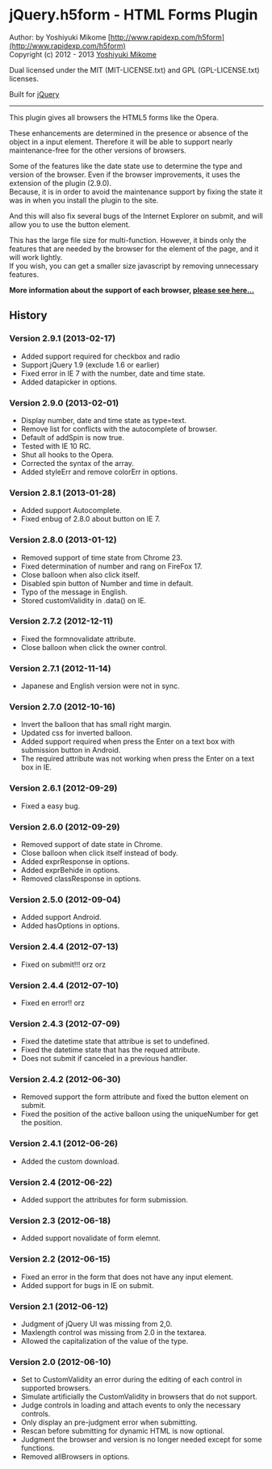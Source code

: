 # jQuery.h5form - HTML Forms Plugin

Author: by Yoshiyuki Mikome [http://www.rapidexp.com/h5form](http://www.rapidexp.com/h5form)<br>
Copyright (c) 2012 - 2013 [Yoshiyuki Mikome](http://www.rapidexp.com)

Dual licensed under the MIT (MIT-LICENSE.txt)
and GPL (GPL-LICENSE.txt) licenses.

Built for [jQuery](http://jquery.com)

-----------------------------------------------------------------------------------------------


This plugin gives all browsers the HTML5 forms like the Opera.

These enhancements are determined in the presence or absence of the object in a input element.
Therefore it will be able to support nearly maintenance-free for the other versions of browsers.

Some of the features like the date state use to determine the type and version of the browser.
Even if the browser improvements, it uses the extension of the plugin (2.9.0).<br>
Because, it is in order to avoid the maintenance support
by fixing the state it was in when you install the plugin to the site.

And this will also fix several bugs of the Internet Explorer on submit, and will allow you to use the button element.

This has the large file size for multi-function.
However, it binds only the features that are needed by the browser for the element of the page, and it will work lightly.<br>
If you wish, you can get a smaller size javascript by removing unnecessary features.

__More information about the support of each browser, [please see here...](http://www.rapidexp.com/h5form)__



## History

### Version 2.9.1 (2013-02-17)

* Added support required for checkbox and radio
* Support jQuery 1.9 (exclude 1.6 or earlier)
* Fixed error in IE 7 with the number, date and time state.
* Added datapicker in options.

### Version 2.9.0 (2013-02-01)

* Display number, date and time state as type=text.
* Remove list for conflicts with the autocomplete of browser.
* Default of addSpin is now true.
* Tested with IE 10 RC.
* Shut all hooks to the Opera.
* Corrected the syntax of the array.
* Added styleErr and remove colorErr in options.

### Version 2.8.1 (2013-01-28)

* Added support Autocomplete.
* Fixed enbug of 2.8.0 about button on IE 7.


### Version 2.8.0 (2013-01-12)

* Removed support of time state from Chrome 23.
* Fixed determination of number and rang on FireFox 17.
* Close balloon when also click itself.
* Disabled spin button of Number and time in default.
* Typo of the message in English.
* Stored customValidity in .data() on IE.


### Version 2.7.2 (2012-12-11)

* Fixed the formnovalidate attribute.
* Close balloon when click the owner control.

### Version 2.7.1 (2012-11-14)

* Japanese and English version were not in sync.

### Version 2.7.0 (2012-10-16)

* Invert the balloon that has small right margin.
* Updated css for inverted balloon.
* Added support required when press the Enter on a text box with submission button in Android.
* The required attribute was not working when press the Enter on a text box in IE.

### Version 2.6.1 (2012-09-29)

* Fixed a easy bug.

### Version 2.6.0 (2012-09-29)

* Removed support of date state in Chrome.
* Close balloon when click itself instead of body.
* Added exprResponse in options.
* Added exprBehide in options.
* Removed classResponse in options.

### Version 2.5.0 (2012-09-04)

* Added support Android.
* Added hasOptions in options.


### Version 2.4.4 (2012-07-13)

* Fixed on submit!!! orz orz

### Version 2.4.4 (2012-07-10)

* Fixed en error!! orz


### Version 2.4.3 (2012-07-09)

* Fixed the datetime state that attribue is set to undefined.
* Fixed the datetime state that has the requed attribute.
* Does not submit if canceled in a previous handler.

### Version 2.4.2 (2012-06-30)

* Removed support the form attribute and fixed the button element on submit.
* Fixed the position of the active balloon using the uniqueNumber for get the position.

### Version 2.4.1 (2012-06-26)

* Added the custom download.

### Version 2.4 (2012-06-22)

* Added support the attributes for form submission.

### Version 2.3 (2012-06-18)

* Added support novalidate of form elemnt.

### Version 2.2 (2012-06-15)

* Fixed an error in the form that does not have any input element.
* Added support for bugs in IE on submit.

### Version 2.1 (2012-06-12)

* Judgment of jQuery UI was missing from 2,0.
* Maxlength control was missing from 2.0 in the textarea.
* Allowed the capitalization of the value of the type.

### Version 2.0 (2012-06-10)

* Set to CustomValidity an error during the editing of each control in supported browsers.
* Simulate artificially the CustomValidity in browsers that do not support.
* Judge controls in loading and attach events to only the necessary controls.
* Only display an pre-judgment error when submitting.
* Rescan before submitting for dynamic HTML is now optional.
* Judgment the browser and version is no longer needed except for some functions.
* Removed allBrowsers in options.
